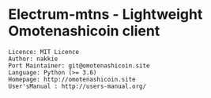 # Electrum-mtns - Lightweight Omotenashicoin client
```
Licence: MIT Licence
Author: nakkie
Port Maintainer: git@omotenashicoin.site
Language: Python (>= 3.6)
Homepage: http://omotenashicoin.site
User'sManual : http://users-manual.org/
```
